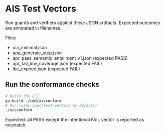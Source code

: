 # AIS Test Vectors

Run guards and verifiers against these JSON artifacts. Expected outcomes are annotated in filenames.

Files:
- uia_minimal.json
- apa_generate_step.json
- apr_pass_semantic_entailment_v1.json (expected PASS)
- apr_fail_low_coverage.json (expected FAIL)
- ibe_expired.json (expected FAIL)

## Run the conformance checks
```bash
# Build the CLI
go build ./cmd/aisconform
# Run (uses spec/test-vectors by default)
./aisconform
```
Expected: all PASS except the intentional FAIL vector is reported as mismatch.
